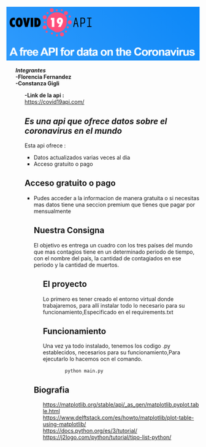<p class="has-line-data" data-line-start="2" data-line-end="3"><img src="MicrosoftTeams-image.png" alt="img"></p>
 <ul>
<p class="has-line-data" data-line-start="11" data-line-end="12"><strong><em>Integrantes</em></strong><br>
<strong>-Florencia Fernandez</strong><br>
<strong>-Constanza Gigli</strong></p>
  <ul>
<p class="has-line-data" data-line-start="52" data-line-end="59"><strong>-Link de la api :</strong><br>
<a href="https://covid19api.com/">https://covid19api.com/</a><br>
<h2 class="code-line" data-line-start=3 data-line-end=4 ><a id="_Es_una_biblioteca_completa_para_crear_visualizaciones_estticas_animadas_e_interactivas_en_Python__3"></a><em>Es una api que ofrece datos sobre el coronavirus en el mundo</em></h2>
<p class="has-line-data" data-line-start="5" data-line-end="6">Esta api ofrece : </p>
<ul>
<li class="has-line-data" data-line-start="7" data-line-end="8">Datos actualizados varias veces al dia</li>
<li class="has-line-data" data-line-start="8" data-line-end="9">Acceso gratuito o pago </li>
</ul>
<h2 class="code-line" data-line-start=11 data-line-end=12 ><a id="Crear_11">Acceso gratuito o pago</a></h2>
<ul>
<li class="has-line-data" data-line-start="12" data-line-end="13">Pudes acceder a la informacion de manera gratuita o si necesitas mas datos tiene una seccion premium que tienes que pagar por mensualmente</li>
<h2 class="code-line" data-line-start=22 data-line-end=23 ><a id="Nuestro_Trabajo_22"></a>Nuestra Consigna </h2>
<p class="has-line-data" data-line-start="24" data-line-end="25">El objetivo es entrega un cuadro con los tres países del mundo que mas contagios tiene en un determinado periodo de tiempo, con el nombre del país, la cantidad de contagiados en ese periodo y la cantidad de muertos.</p>
<ul>
<h2 class="code-line" data-line-start=30 data-line-end=31 ><a id="Funcionamiento_30"></a>El proyecto </h2>
<p class="has-line-data" data-line-start="32" data-line-end="33">Lo primero es tener creado el entorno virtual donde trabajaremos, para allí instalar todo lo necesario para su funcionamiento,Especificado en el requirements.txt </p>
<h2 class="code-line" data-line-start=30 data-line-end=31 ><a id="Funcionamiento_30"></a>Funcionamiento</h2>
<p class="has-line-data" data-line-start="32" data-line-end="33">Una vez ya todo instalado, tenemos los codigo .py establecidos, necesarios para su funcionamiento,Para ejecutarlo lo hacemos ocn el comando.</p>
 <pre><code>        python main.py
</code></pre> 
 </ul>
<h2 class="code-line" data-line-start=11 data-line-end=12 ><a id="Crear_11">Biografia</a></h2>
<ul>
 <a href="https://matplotlib.org/stable/api/_as_gen/matplotlib.pyplot.table.html">https://matplotlib.org/stable/api/_as_gen/matplotlib.pyplot.table.html</a><br>
 <a href="https://www.delftstack.com/es/howto/matplotlib/plot-table-using-matplotlib/">https://www.delftstack.com/es/howto/matplotlib/plot-table-using-matplotlib/</a><br>
 <a href="https://docs.python.org/es/3/tutorial/">https://docs.python.org/es/3/tutorial/</a><br>
 <a href="https://j2logo.com/python/tutorial/tipo-list-python/">https://j2logo.com/python/tutorial/tipo-list-python/</a><br>
